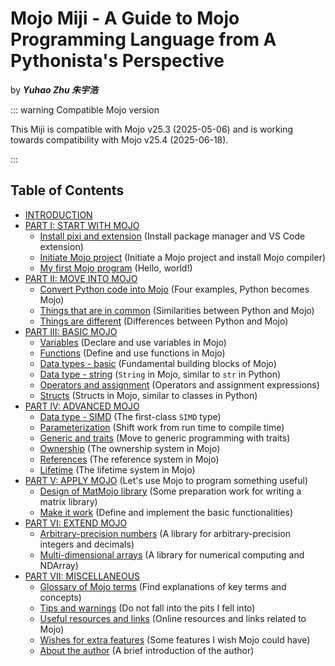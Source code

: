 # Mojo Miji - A Guide to Mojo Programming Language from A Pythonista's Perspective

by ***Yuhao Zhu 朱宇浩***

::: warning Compatible Mojo version

This Miji is compatible with Mojo v25.3 (2025-05-06) and is working towards compatibility with Mojo
v25.4 (2025-06-18).

:::

## Table of Contents

- [INTRODUCTION](./intro)
- [PART I: START WITH MOJO](./start/start)
  <!-- - [Install Magic (being deprecated)](./start/magic) (This will be deprecated in future) -->
  - [Install pixi and extension](./start/pixi) (Install package manager and VS Code extension)
  - [Initiate Mojo project](./start/project) (Initiate a Mojo project and install Mojo compiler)
  - [My first Mojo program](./start/hello) (Hello, world!)
- [PART II: MOVE INTO MOJO](./move/move)
  - [Convert Python code into Mojo](./move/examples) (Four examples, Python becomes Mojo)
  - [Things that are in common](./move/common) (Similarities between Python and Mojo)
  - [Things are different](./move/different) (Differences between Python and Mojo)
- [PART III: BASIC MOJO](./basic/basic)
  - [Variables](./basic/variables) (Declare and use variables in Mojo)
  - [Functions](./basic/functions) (Define and use functions in Mojo)
  - [Data types - basic](./basic/types) (Fundamental building blocks of Mojo)
  - [Data type - string](./basic/string) (`String` in Mojo, similar to `str` in Python)
  - [Operators and assignment](./basic/operators) (Operators and assignment expressions)
  <!-- - [Control flows (Yuhao is working on this)](./basic/control_flows) -->
  - [Structs](./basic/structs) (Structs in Mojo, similar to classes in Python)
- [PART IV: ADVANCED MOJO](./advanced/advanced)
  - [Data type - SIMD](./advanced/simd) (The first-class `SIMD` type)
  <!-- - [Error handling (Yuhao is working on this)](./advanced/error_handling) -->
  - [Parameterization](./advanced/parameterization) (Shift work from run time to compile time)
  - [Generic and traits](./advanced/generic) (Move to generic programming with traits)
  - [Ownership](./advanced/ownership) (The ownership system in Mojo)
  - [References](./advanced/references) (The reference system in Mojo)
  - [Lifetime](./advanced/lifetime) (The lifetime system in Mojo)
  <!-- - [Call Python in Mojo](./advanced/python) -->
- [PART V: APPLY MOJO](./apply/apply.md) (Let's use Mojo to program something useful)
  - [Design of MatMojo library](./apply/design.md) (Some preparation work for writing a matrix library)
  - [Make it work](./apply/work.md) (Define and implement the basic functionalities)
- [PART VI: EXTEND MOJO](./extend/extend)
  - [Arbitrary-precision numbers](./extend/decimojo) (A library for arbitrary-precision integers and decimals)
  - [Multi-dimensional arrays](./extend/numojo) (A library for numerical computing and NDArray)
- [PART VII: MISCELLANEOUS](./misc/misc)
  <!-- - [Memory layout of Mojo objects](./misc/layout) (How Mojo objects are stored in memory) -->
  - [Glossary of Mojo terms](./misc/glossary) (Find explanations of key terms and concepts)
  - [Tips and warnings](./misc/tips) (Do not fall into the pits I fell into)
  - [Useful resources and links](./misc/resources) (Online resources and links related to Mojo)
  - [Wishes for extra features](./misc/wishes) (Some features I wish Mojo could have)
  - [About the author](./misc/author) (A brief introduction of the author)
  <!-- - [Further readings] -->
